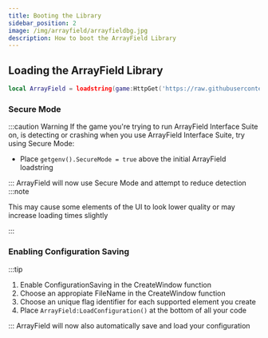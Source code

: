 ```yaml
---
title: Booting the Library
sidebar_position: 2
image: /img/arrayfield/arrayfieldbg.jpg
description: How to boot the ArrayField Library
---
```


## Loading the ArrayField Library

```lua
local ArrayField = loadstring(game:HttpGet('https://raw.githubusercontent.com/UI-Interface/ArrayField/main/Source'))()
```

### Secure Mode

:::caution Warning
If the game you're trying to run ArrayField Interface Suite on, is detecting or crashing when you use ArrayField Interface Suite, try using Secure Mode:

- Place `getgenv().SecureMode = true` above the initial ArrayField loadstring

:::
ArrayField will now use Secure Mode and attempt to reduce detection
:::note

This may cause some elements of the UI to look lower quality or may increase loading times slightly

:::

### Enabling Configuration Saving

:::tip

1. Enable ConfigurationSaving in the CreateWindow function
2. Choose an appropiate FileName in the CreateWindow function
3. Choose an unique flag identifier for each supported element you create
4. Place `ArrayField:LoadConfiguration()` at the bottom of all your code

:::
ArrayField will now also automatically save and load your configuration
